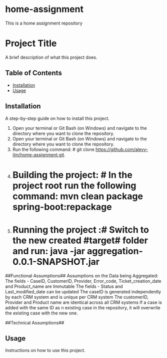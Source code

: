 # home-assignment
This is a home assignment repository

# Project Title

A brief description of what this project does.

## Table of Contents

- [Installation](#installation)
- [Usage](#usage)


## Installation

A step-by-step guide on how to install this project.

1. Open your terminal or Git Bash (on Windows) and navigate to the directory where you want to clone the repository.
2. Open your terminal or Git Bash (on Windows) and navigate to the directory where you want to clone the repository.
3. Run the following command: # git clone https://github.com/alevy-ilm/home-assignment.git. 
4. # Building the project: # In the project root run the following command: mvn clean package spring-boot:repackage
5. # Running the project :# Switch to the new created #target# folder and run: java -jar aggregation-0.0.1-SNAPSHOT.jar

##Functional Assumptions##
Assumptions on the Data being Aggregated:
The fields - CaseID, CustomerID, Provider, Error_code, Ticket_creation_date and Product_name are Immutable
The fields - Status and Last_modified_date can be updated
The caseID is generated independently by each CRM system and is unique per CRM system
The customerID, Provider and Product name are identical across all CRM systems
If a case is added with the same ID as n existing case in the repository, it will overwrite the existing case with the new one.

##Technical Assumptions##


## Usage


Instructions on how to use this project.



